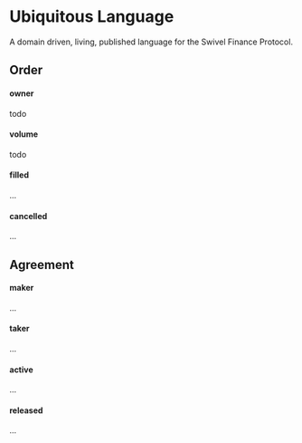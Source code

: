 # Ubiquitous Language
A domain driven, living, published language for the Swivel Finance Protocol.

## Order
#### owner
todo
#### volume
todo
#### filled
...
#### cancelled
...

## Agreement
#### maker
...
#### taker
...
#### active
...
#### released
...
